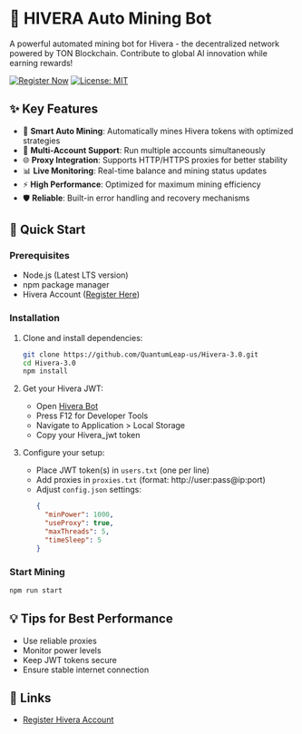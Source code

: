 # 🚀 HIVERA Auto Mining Bot

A powerful automated mining bot for Hivera - the decentralized network powered by TON Blockchain. Contribute to global AI innovation while earning rewards!

[![Register Now](https://img.shields.io/badge/Register-Hivera-blue)](https://t.me/Hiverabot/app?startapp=208415532)
[![License: MIT](https://img.shields.io/badge/License-MIT-yellow.svg)](LICENSE)

## ✨ Key Features

- 🔄 **Smart Auto Mining**: Automatically mines Hivera tokens with optimized strategies
- 👥 **Multi-Account Support**: Run multiple accounts simultaneously
- 🌐 **Proxy Integration**: Supports HTTP/HTTPS proxies for better stability
- 📊 **Live Monitoring**: Real-time balance and mining status updates
- ⚡ **High Performance**: Optimized for maximum mining efficiency
- 🛡️ **Reliable**: Built-in error handling and recovery mechanisms

## 🚀 Quick Start

### Prerequisites
- Node.js (Latest LTS version)
- npm package manager
- Hivera Account ([Register Here](https://t.me/Hiverabot/app?startapp=208415532))

### Installation
1. Clone and install dependencies:
   ```bash
   git clone https://github.com/QuantumLeap-us/Hivera-3.0.git
   cd Hivera-3.0
   npm install
   ```

2. Get your Hivera JWT:
   - Open [Hivera Bot](https://t.me/Hiverabot/app?startapp=208415532)
   - Press F12 for Developer Tools
   - Navigate to Application > Local Storage
   - Copy your Hivera_jwt token

3. Configure your setup:
   - Place JWT token(s) in `users.txt` (one per line)
   - Add proxies in `proxies.txt` (format: http://user:pass@ip:port)
   - Adjust `config.json` settings:
     ```json
     {
       "minPower": 1000,
       "useProxy": true,
       "maxThreads": 5,
       "timeSleep": 5
     }
     ```

### Start Mining
```bash
npm run start
```

## 💡 Tips for Best Performance

- Use reliable proxies
- Monitor power levels
- Keep JWT tokens secure
- Ensure stable internet connection

## 🔗 Links

- [Register Hivera Account](https://t.me/Hiverabot/app?startapp=208415532)
